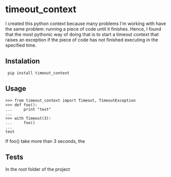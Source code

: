# timeout_context
I created this python context because many problems I'm working with have the same problem: running a piece of code until it finishes. Hence, I found that the most pythonic way of doing that is to start a timeout context that raises an exception if the piece of code has not finished executing in the specified time.


## Instalation

     pip install timeout_context

## Usage

    >>> from timeout_context import Timeout, TimeoutException
    >>> def foo():
    ...     print "test"
    ...
    >>> with Timeout(3):
    ...     foo()
    ...
    test

If foo() take more than 3 seconds, the

## Tests

In the root folder of the project